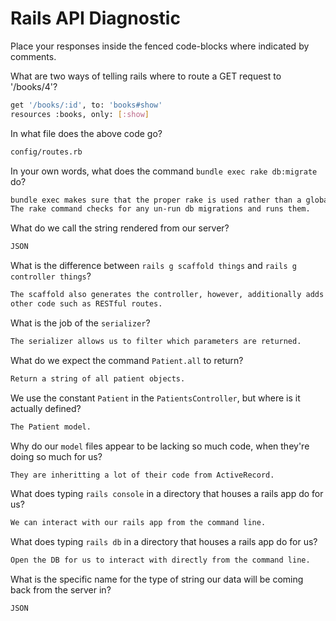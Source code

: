 # Rails API Diagnostic

Place your responses inside the fenced code-blocks where indicated by comments.


What are two ways of telling rails where to route a GET request to '/books/4'?

```bash
get '/books/:id', to: 'books#show'
resources :books, only: [:show]
```

In what file does the above code go?

```bash
config/routes.rb
```

In your own words, what does the command `bundle exec rake db:migrate` do?

```bash
bundle exec makes sure that the proper rake is used rather than a global install.
The rake command checks for any un-run db migrations and runs them.
```

What do we call the string rendered from our server?

```bash
JSON
```

What is the difference between `rails g scaffold things` and
`rails g controller things`?

```bash
The scaffold also generates the controller, however, additionally adds
other code such as RESTful routes.
```

What is the job of the `serializer`?

```bash
The serializer allows us to filter which parameters are returned.
```

What do we expect the command `Patient.all` to return?

```bash
Return a string of all patient objects.
```

We use the constant `Patient` in the `PatientsController`, but where is it
actually defined?

```bash
The Patient model.
```

Why do our `model` files appear to be lacking so much code, when they're doing
so much for us?

```bash
They are inheritting a lot of their code from ActiveRecord.
```

What does typing `rails console` in a directory that houses a rails app do for
us?

```bash
We can interact with our rails app from the command line.
```

What does typing `rails db` in a directory that houses a rails app do for us?

```bash
Open the DB for us to interact with directly from the command line.
```

What is the specific name for the type of string our data will be coming back
from the server in?

```bash
JSON
```
